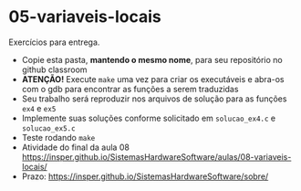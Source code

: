 # 05-variaveis-locais

Exercícios para entrega.
- Copie esta pasta, **mantendo o mesmo nome**, para seu repositório no github classroom
- **ATENÇÃO!** Execute `make` uma vez para criar os executáveis e abra-os com o gdb para encontrar as funções a serem traduzidas
- Seu trabalho será reproduzir nos arquivos de solução para as funções `ex4` e `ex5`
- Implemente suas soluções conforme solicitado em `solucao_ex4.c` e `solucao_ex5.c`
- Teste rodando `make`
- Atividade do final da aula 08 https://insper.github.io/SistemasHardwareSoftware/aulas/08-variaveis-locais/
- Prazo: https://insper.github.io/SistemasHardwareSoftware/sobre/


